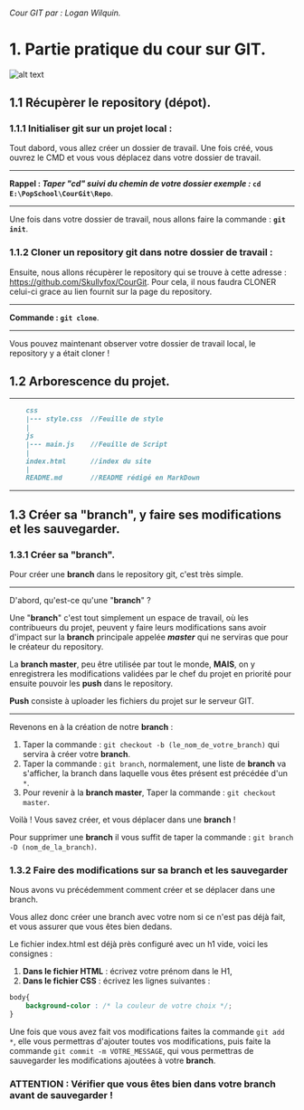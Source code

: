 ###### Cour GIT par : Logan Wilquin.

# 1. Partie pratique du cour sur GIT.

![alt text](https://i2.wp.com/wptavern.com/wp-content/uploads/2014/06/revisr-banner.png?ssl=1 "GIT")

## 1.1 Récupèrer le repository (dépot).

### 1.1.1 Initialiser git sur un projet local :
Tout dabord, vous allez créer un dossier de travail.
Une fois créé, vous ouvrez le CMD et vous vous déplacez dans votre dossier de travail.
***
**Rappel : _Taper "cd" suivi du chemin de votre dossier exemple :_ `cd E:\PopSchool\CourGit\Repo`**.
***
Une fois dans votre dossier de travail, nous allons faire la commande : **`git init`**.
 
### 1.1.2 Cloner un repository git dans notre dossier de travail :

Ensuite, nous allons récupèrer le repository qui se trouve à cette adresse : https://github.com/Skullyfox/CourGit.
Pour cela, il nous faudra CLONER celui-ci grace au lien fournit sur la page du repository.
****
**Commande : `git clone`**.
****
Vous pouvez maintenant observer votre dossier de travail local, le repository y a était cloner !

## 1.2 Arborescence du projet.
***
```md
    css
    |--- style.css  //Feuille de style
    |
    js
    |--- main.js    //Feuille de Script
    |
    index.html      //index du site
    |
    README.md       //README rédigé en MarkDown
``` 
***
## 1.3 Créer sa "branch", y faire ses modifications et les sauvegarder.

### 1.3.1 Créer sa "branch".
Pour créer une **branch** dans le repository git, c'est très simple.
***
D'abord, qu'est-ce qu'une "**branch**" ?

Une "**branch**" c'est tout simplement un espace de travail, où les contribueurs du projet, peuvent y faire leurs modifications sans avoir d'impact sur la **branch** principale appelée **_master_** qui ne serviras que pour le créateur du repository.

La **branch master**, peu être utilisée par tout le monde, **MAIS**, on y enregistrera les modifications validées par le chef du projet en priorité pour ensuite pouvoir les **push** dans le repository.

**Push** consiste à uploader les fichiers du projet sur le serveur GIT.
***
Revenons en à la création de notre **branch** :
1. Taper la commande : `git checkout -b (le_nom_de_votre_branch)` qui servira à créer votre **branch**.
2. Taper la commande : `git branch`, normalement, une liste de **branch** va s'afficher, la branch dans laquelle vous êtes présent est précédée d'un `*`.
3. Pour revenir à la **branch master**, Taper la commande : `git checkout master`.

Voilà ! Vous savez créer, et vous déplacer dans une **branch** !

Pour supprimer une **branch** il vous suffit de taper la commande : `git branch -D (nom_de_la_branch)`.

### 1.3.2 Faire des modifications sur sa branch et les sauvegarder
Nous avons vu précédemment comment créer et se déplacer dans une branch.

Vous allez donc créer une branch avec votre nom si ce n'est pas déjà fait, et vous assurer que vous êtes bien dedans.

Le fichier index.html est déjà près configuré avec un h1 vide, voici les consignes :
1. **Dans le fichier HTML** : écrivez votre prénom dans le H1,
2. **Dans le fichier CSS**  : écrivez les lignes suivantes :
```CSS
body{
    background-color : /* la couleur de votre choix */;
}
```
Une fois que vous avez fait vos modifications faites la commande `git add *`, elle vous permettras d'ajouter toutes vos modifications, puis faite la commande `git commit -m VOTRE_MESSAGE`, qui vous permettras de sauvegarder les modifications ajoutées à votre **branch**.
### ATTENTION : Vérifier que vous êtes bien dans votre branch avant de sauvegarder !